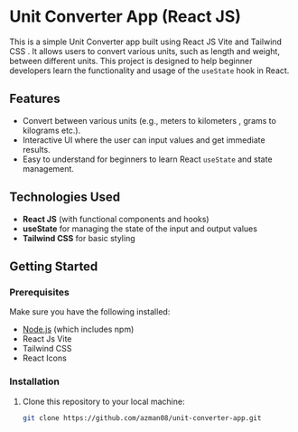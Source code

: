 # Unit Converter App (React JS)

This is a simple Unit Converter app built using React JS Vite and Tailwind CSS . It allows users to convert various units, such as length and weight, between different units. This project is designed to help beginner developers learn the functionality and usage of the `useState` hook in React.

## Features
- Convert between various units (e.g., meters to kilometers , grams to kilograms etc.).
- Interactive UI where the user can input values and get immediate results.
- Easy to understand for beginners to learn React `useState` and state management.

## Technologies Used
- **React JS** (with functional components and hooks)
- **useState** for managing the state of the input and output values
- **Tailwind CSS** for basic styling

## Getting Started

### Prerequisites

Make sure you have the following installed:

- [Node.js](https://nodejs.org/) (which includes npm)
- React Js Vite
- Tailwind CSS
- React Icons

### Installation

1. Clone this repository to your local machine:

   ```bash
   git clone https://github.com/azman08/unit-converter-app.git




